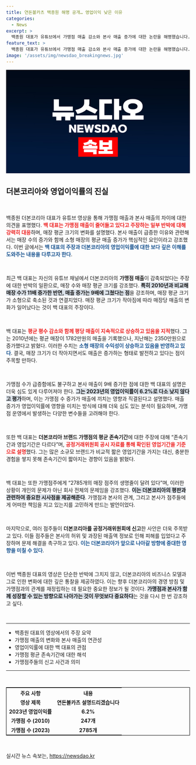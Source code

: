 ```yaml
---
title: 연돈볼카츠 백종원 해명 공개… 영업이익 낮은 이유
categories:
  - News
excerpt: >
  백종원 대표가 유튜브에서 가맹점 매출 감소와 본사 매출 증가에 대한 논란을 해명했습니다. 그는 평균 매장 크기의 변화와 가맹점 수 증가가 매출 상승의 이유라고 주장하며, 점주들의 생명줄을 지키기 위해 노력하고 있다고 밝혔습니다.
feature_text: >
  백종원 대표가 유튜브에서 가맹점 매출 감소와 본사 매출 증가에 대한 논란을 해명했습니다. 그는 평균 매장 크기의 변화와 가맹점 수 증가가 매출 상승의 이유라고 주장하며, 점주들의 생명줄을 지키기 위해 노력하고 있다고 밝혔습니다.
image: '/assets/img/newsdao_breakingnews.jpg'
---
```


<p><img src="/assets/img/newsdao_breakingnews.jpg" alt="koreaapp 속보" /></p>

<h2 data-ke-size="size26">더본코리아와 영업이익률의 진실</h2>

<p data-ke-size="size16">&nbsp;</p>

<p>백종원 더본코리아 대표가 유튜브 영상을 통해 가맹점 매출과 본사 매출의 차이에 대한 의견을 표명했다. <b><span style="color: #ee2323;">백 대표는 가맹점 매출이 줄어들고 있다고 주장하는 일부 반박에 대해 강력히 대응</span></b>하며, 매장 평균 크기의 변화를 설명했다. 본사 매출이 급증한 이유와 관련해서는 매장 수의 증가와 함께 소형 매장의 평균 매출 증가가 핵심적인 요인이라고 강조했다. 이번 글에서는 <b><span style="color: #1a5490;">백 대표의 주장과 더본코리아의 영업이익률에 대한 보다 깊은 이해를 도와주는 내용을 다루고자 한다</span></b>.</p>

<p data-ke-size="size16">&nbsp;</p>

<p>최근 백 대표는 자신의 유튜브 채널에서 더본코리아의 <b>가맹점 매출</b>이 감축되었다는 주장에 대한 반박의 일환으로, 매장 수와 매장 평균 크기를 강조했다. <b><span style="background-color: #21538527;">특히 2010년과 비교해 매장 수가 11배 증가한 반면, 매출 증가는 9배에 그쳤다는 점</span></b>을 강조하며, 매장 평균 크기가 소형으로 축소된 것과 연결지었다. 매장 평균 크기가 작아짐에 따라 매장당 매출의 변화가 일어났다는 것이 백 대표의 주장이다.</p>

<p data-ke-size="size16">&nbsp;</p>

<p>백 대표는 <b><span style="color: #ee2323;">평균 평수 감소와 함께 평당 매출이 지속적으로 상승하고 있음을 지적</span></b>했다. 그는 2010년에는 평균 매장이 1782만원의 매출을 기록했으나, 지난해는 2350만원으로 증가했다고 밝혔다. 이러한 수치는 <b><span style="color: #1a5490;">소형 매장의 수익성이 상승하고 있음을 반영하고 있다</span></b>. 결국, 매장 크기가 더 작아지면서도 매출은 증가하는 형태로 발전하고 있다는 점이 주목할 만하다.</p>

<p data-ke-size="size16">&nbsp;</p>

<p>가맹점 수가 급증함에도 불구하고 본사 매출이 9배 증가한 점에 대한 백 대표의 설명은 더욱 심도 있게 다루어져야 한다. <b><span style="background-color: #21538527;">그는 2023년의 영업이익률이 6.2%로 다소 낮지 않다고 평가</span></b>하며, 이는 가맹점 수 증가가 매출에 끼치는 영향과 직결된다고 설명했다. 매출 증가가 영업이익률에 영향을 미치는 방식에 대해 더욱 심도 있는 분석이 필요하며, 가맹점 운영에서 발생하는 다양한 변수들을 고려해야 한다.</p>

<p data-ke-size="size16">&nbsp;</p>

<p>또한 백 대표는 <b>더본코리아 브랜드 가맹점의 평균 존속기간</b>에 대한 주장에 대해 “존속기간과 영업기간은 다르다”며, <b><span style="color: #ee2323;">공정거래위원회 공시 자료를 통해 확인된 영업기간을 기준으로 설명</span></b>했다. 그는 많은 소규모 브랜드가 비교적 짧은 영업기간을 가지는 대신, 충분한 경험을 쌓지 못해 존속기간이 짧아지는 경향이 있음을 밝혔다.</p>

<p data-ke-size="size16">&nbsp;</p>

<p>백 대표는 또한 가맹점주에게 “2785개의 매장 점주의 생명줄이 달려 있다”며, 이러한 상황이 개인의 문제가 아닌 회사 전체의 문제임을 강조했다. <b><span style="background-color: #21538527;">이는 더본코리아의 평판과 관련하여 중요한 시사점을 제공해준다</span></b>. 가맹점과 본사의 관계, 그리고 본사가 점주들에게 어떠한 책임을 지고 있는지를 고민하게 만드는 발언이었다.</p>

<p data-ke-size="size16">&nbsp;</p>

<p>마지막으로, 여러 점주들이 <b>더본코리아를 공정거래위원회에 신고</b>한 사안은 더욱 주목받고 있다. 이들 점주들은 본사의 허위 및 과장된 매출액 정보로 인해 피해를 입었다고 주장하며 문제 해결을 촉구하고 있다. <b><span style="color: #1a5490;">이는 더본코리아가 앞으로 나아갈 방향에 중대한 영향을 미칠 수 있다</span></b>.</p>

<p data-ke-size="size16">&nbsp;</p>

<p>이번 백종원 대표의 영상은 단순한 반박에 그치지 않고, 더본코리아의 비즈니스 모델과 그로 인한 변화에 대한 깊은 통찰을 제공하였다. 이는 향후 더본코리아의 경영 방침 및 가맹점과의 관계를 재정립하는 데 필요한 중요한 정보가 될 것이다. <b><span style="background-color: #21538527;">가맹점과 본사가 함께 성장할 수 있는 방향으로 나아가는 것이 무엇보다 중요하다</span></b>는 것을 다시 한 번 강조하고 싶다. </p>

<p data-ke-size="size16">&nbsp;</p>

<hr> 

<ul> 
  <li>백종원 대표의 영상에서의 주장 요약</li> 
  <li>가맹점 매출의 변화와 본사 매출의 연관성</li> 
  <li>영업이익률에 대한 백 대표의 관점</li> 
  <li>가맹점 평균 존속기간에 대한 해석</li> 
  <li>가맹점주들의 신고 사건과 의미</li> 
</ul>

<hr> 

<p data-ke-size="size16">&nbsp;</p> 

<table style="width: 100%; border-collapse: collapse; border: 1px solid black; ">
  <tr>
    <th style="text-align: center; height: 17px;"><b>주요 사항</b></th>
    <th style="text-align: center; height: 17px;"><b>내용</b></th>
  </tr>
  <tr>
    <td style="text-align: center; height: 17px;"><b>영상 제목</b></td>
    <td style="text-align: center; height: 17px;"><b>연돈볼카츠 설명드리겠습니다</b></td>
  </tr>
  <tr>
    <td style="text-align: center; height: 17px;"><b>2023년 영업이익률</b></td>
    <td style="text-align: center; height: 17px;"><b>6.2%</b></td>
  </tr>
  <tr>
    <td style="text-align: center; height: 17px;"><b>가맹점 수 (2010)</b></td>
    <td style="text-align: center; height: 17px;"><b>247개</b></td>
  </tr>
  <tr>
    <td style="text-align: center; height: 17px;"><b>가맹점 수 (2023)</b></td>
    <td style="text-align: center; height: 17px;"><b>2785개</b></td>
  </tr>
</table> 

<p data-ke-size="size16">&nbsp;</p>
실시간 뉴스 속보는, <a href="https://newsdao.kr" rel="dofollow">https://newsdao.kr</a>


